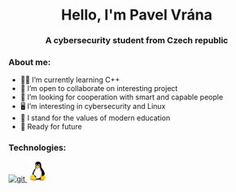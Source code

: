 <h1 align="center">Hello, I'm Pavel Vrána</h1>
<h3 align="center">A cybersecurity student from Czech republic</h3>

<h3 align="left">About me:</h3>
<p align="left">
</p>

- 👨‍🎓 I’m currently learning C++
- 🤝 I’m open to collaborate on interesting project
- 💬 I’m looking for cooperation with smart and capable people
- 🖥 I’m interesting in cybersecurity and Linux
- 📝 I stand for the values of modern education
- 🔭 Ready for future

<h3 align="left">Technologies:</h3>
<p align="left"> <a href="https://git-scm.com/" target="_blank" rel="noreferrer"> <img src="https://www.vectorlogo.zone/logos/git-scm/git-scm-icon.svg" alt="git" width="40" height="40"/> </a> <a href="https://www.linux.org/" target="_blank" rel="noreferrer"> <img src="https://raw.githubusercontent.com/devicons/devicon/master/icons/linux/linux-original.svg" alt="linux" width="40" height="40"/> </a> </p>

